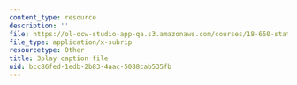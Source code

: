 ```yaml
---
content_type: resource
description: ''
file: https://ol-ocw-studio-app-qa.s3.amazonaws.com/courses/18-650-statistics-for-applications-fall-2016/bcc86fed1edb2b834aac5088cab535fb_C_W1adH-NVE.srt
file_type: application/x-subrip
resourcetype: Other
title: 3play caption file
uid: bcc86fed-1edb-2b83-4aac-5088cab535fb
---
```

